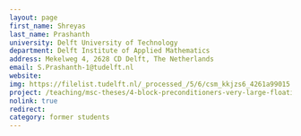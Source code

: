 ```yaml
---
layout: page
first_name: Shreyas
last_name: Prashanth
university: Delft University of Technology
department: Delft Institute of Applied Mathematics
address: Mekelweg 4, 2628 CD Delft, The Netherlands
email: S.Prashanth-1@tudelft.nl
website:
img: https://filelist.tudelft.nl/_processed_/5/6/csm_kkjzs6_4261a99015.webp
project: /teaching/msc-theses/4-block-preconditioners-very-large-floating-structures
nolink: true
redirect:
category: former students
---
```

